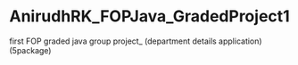 # AnirudhRK_FOPJava_GradedProject1
first FOP graded java group project_ (department details application)(5package)
